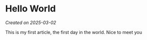 # Hello World

_Created on 2025-03-02_

This is my first article, the first day in the world. Nice to meet you


